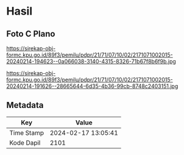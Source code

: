 # Hasil

## Foto C Plano

https://sirekap-obj-formc.kpu.go.id/89f3/pemilu/pdpr/21/71/07/10/02/2171071002015-20240214-194623--0a066038-3140-4315-8326-71b67f8b6f9b.jpg

https://sirekap-obj-formc.kpu.go.id/89f3/pemilu/pdpr/21/71/07/10/02/2171071002015-20240214-191626--28665644-6d35-4b36-99cb-8748c2403151.jpg


## Metadata

| Key        | Value               |
| ---------- | ------------------- |
| Time Stamp | 2024-02-17 13:05:41 |
| Kode Dapil | 2101                |




